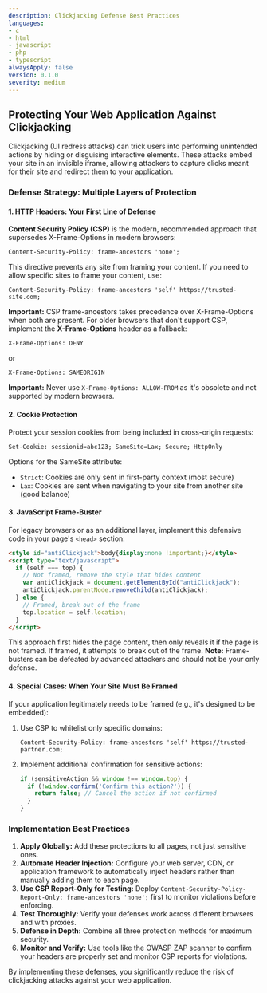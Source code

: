 ```yaml
---
description: Clickjacking Defense Best Practices
languages:
- c
- html
- javascript
- php
- typescript
alwaysApply: false
version: 0.1.0
severity: medium
---
```


## Protecting Your Web Application Against Clickjacking

Clickjacking (UI redress attacks) can trick users into performing unintended actions by hiding or disguising interactive elements. These attacks embed your site in an invisible iframe, allowing attackers to capture clicks meant for their site and redirect them to your application.

### Defense Strategy: Multiple Layers of Protection

#### 1. HTTP Headers: Your First Line of Defense

**Content Security Policy (CSP)** is the modern, recommended approach that supersedes X-Frame-Options in modern browsers:

```http
Content-Security-Policy: frame-ancestors 'none';
```

This directive prevents any site from framing your content. If you need to allow specific sites to frame your content, use:

```http
Content-Security-Policy: frame-ancestors 'self' https://trusted-site.com;
```

**Important:** CSP frame-ancestors takes precedence over X-Frame-Options when both are present. For older browsers that don't support CSP, implement the **X-Frame-Options** header as a fallback:

```http
X-Frame-Options: DENY
```

or

```http
X-Frame-Options: SAMEORIGIN
```

**Important:** Never use `X-Frame-Options: ALLOW-FROM` as it's obsolete and not supported by modern browsers.

#### 2. Cookie Protection

Protect your session cookies from being included in cross-origin requests:

```http
Set-Cookie: sessionid=abc123; SameSite=Lax; Secure; HttpOnly
```

Options for the SameSite attribute:
- `Strict`: Cookies are only sent in first-party context (most secure)
- `Lax`: Cookies are sent when navigating to your site from another site (good balance)

#### 3. JavaScript Frame-Buster

For legacy browsers or as an additional layer, implement this defensive code in your page's `<head>` section:

```html
<style id="antiClickjack">body{display:none !important;}</style>
<script type="text/javascript">
  if (self === top) {
    // Not framed, remove the style that hides content
    var antiClickjack = document.getElementById("antiClickjack");
    antiClickjack.parentNode.removeChild(antiClickjack);
  } else {
    // Framed, break out of the frame
    top.location = self.location;
  }
</script>
```

This approach first hides the page content, then only reveals it if the page is not framed. If framed, it attempts to break out of the frame. **Note:** Frame-busters can be defeated by advanced attackers and should not be your only defense.

#### 4. Special Cases: When Your Site Must Be Framed

If your application legitimately needs to be framed (e.g., it's designed to be embedded):

1. Use CSP to whitelist only specific domains:
   ```http
   Content-Security-Policy: frame-ancestors 'self' https://trusted-partner.com;
   ```

2. Implement additional confirmation for sensitive actions:
   ```javascript
   if (sensitiveAction && window !== window.top) {
     if (!window.confirm('Confirm this action?')) {
       return false; // Cancel the action if not confirmed
     }
   }
   ```

### Implementation Best Practices

1. **Apply Globally:** Add these protections to all pages, not just sensitive ones.
2. **Automate Header Injection:** Configure your web server, CDN, or application framework to automatically inject headers rather than manually adding them to each page.
3. **Use CSP Report-Only for Testing:** Deploy `Content-Security-Policy-Report-Only: frame-ancestors 'none';` first to monitor violations before enforcing.
4. **Test Thoroughly:** Verify your defenses work across different browsers and with proxies.
5. **Defense in Depth:** Combine all three protection methods for maximum security.
6. **Monitor and Verify:** Use tools like the OWASP ZAP scanner to confirm your headers are properly set and monitor CSP reports for violations.

By implementing these defenses, you significantly reduce the risk of clickjacking attacks against your web application.